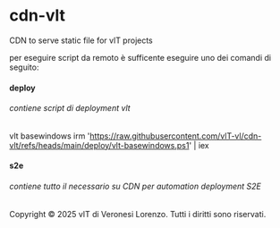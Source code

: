 # cdn-vlt

CDN to serve static file for vlT projects 

per eseguire script da remoto è sufficente eseguire uno dei comandi di seguito:

####  deploy
###### contiene script di deployment vlt

vlt basewindows
irm 'https://raw.githubusercontent.com/vlT-vl/cdn-vlt/refs/heads/main/deploy/vlt-basewindows.ps1' | iex


####  s2e
###### contiene tutto il necessario su CDN per automation deployment S2E

Copyright © 2025 vlT di Veronesi Lorenzo. Tutti i diritti sono riservati.
